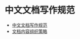 # 中文文档写作规范

- [中文文档写作规范](https://github.com/ruanyf/document-style-guide)
- [文档内容组织策略](https://github.com/ruanyf/document-style-guide/blob/master/docs/structure.md)
